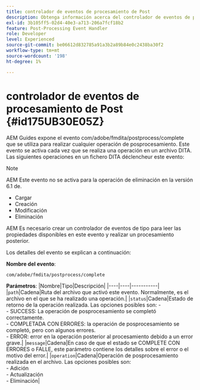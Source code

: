 ```yaml
---
title: controlador de eventos de procesamiento de Post
description: Obtenga información acerca del controlador de eventos de procesamiento de Post
exl-id: 3b105ff5-02d4-40e3-a713-206a7fcf18b2
feature: Post-Processing Event Handler
role: Developer
level: Experienced
source-git-commit: be06612d832785a91a3b2a89b84e0c2438ba30f2
workflow-type: tm+mt
source-wordcount: '198'
ht-degree: 1%

---
```


# controlador de eventos de procesamiento de Post {#id175UB30E05Z}

AEM Guides expone el evento com/adobe/fmdita/postprocess/complete que se utiliza para realizar cualquier operación de posprocesamiento. Este evento se activa cada vez que se realiza una operación en un archivo DITA. Las siguientes operaciones en un fichero DITA déclencheur este evento:

>[!NOTE]
>
> AEM Este evento no se activa para la operación de eliminación en la versión 6.1 de.

- Cargar
- Creación
- Modificación
- Eliminación

AEM Es necesario crear un controlador de eventos de tipo para leer las propiedades disponibles en este evento y realizar un procesamiento posterior.

Los detalles del evento se explican a continuación:

**Nombre del evento**:

```
com/adobe/fmdita/postprocess/complete 
```

**Parámetros**:
|Nombre|Tipo|Descripción|
|----|----|-----------|
|`path`|Cadena|Ruta del archivo que activó este evento. Normalmente, es el archivo en el que se ha realizado una operación.|
|`status`|Cadena|Estado de retorno de la operación realizada. Las opciones posibles son: - <br>- SUCCESS: La operación de posprocesamiento se completó correctamente. <br>- COMPLETADA CON ERRORES: la operación de posprocesamiento se completó, pero con algunos errores. <br> - ERROR: error en la operación posterior al procesamiento debido a un error grave.|
|`message`|Cadena|En caso de que el estado se COMPLETE CON ERRORES o FALLE, este parámetro contiene los detalles sobre el error o el motivo del error.|
|`operation`|Cadena|Operación de posprocesamiento realizada en el archivo. Las opciones posibles son: <br>- Adición <br>- Actualización <br>- Eliminación|
